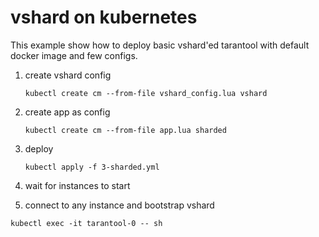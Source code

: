 # vshard on kubernetes

This example show how to deploy basic vshard'ed tarantool with default docker image and few configs.

1. create vshard config

    ```shell
    kubectl create cm --from-file vshard_config.lua vshard
    ```

1. create app as config

    ```shell
    kubectl create cm --from-file app.lua sharded
    ```

1. deploy 

    ```shell
    kubectl apply -f 3-sharded.yml
    ```

1. wait for instances to start

1. connect to any instance and bootstrap vshard

```shell
kubectl exec -it tarantool-0 -- sh
```

```shell

```
